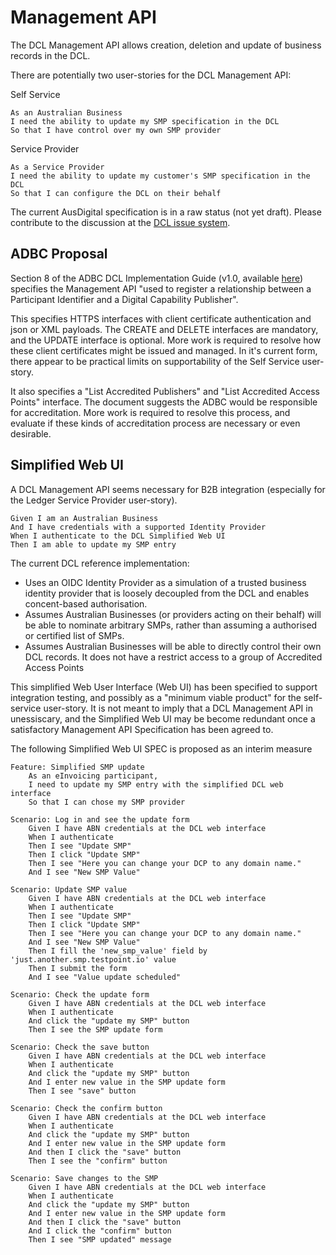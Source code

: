 # Management API

The DCL Management API allows creation, deletion and update of business records in the DCL.

There are potentially two user-stories for the DCL Management API:

Self Service
```
As an Australian Business
I need the ability to update my SMP specification in the DCL
So that I have control over my own SMP provider 
```

Service Provider
```
As a Service Provider
I need the ability to update my customer's SMP specification in the DCL
So that I can configure the DCL on their behalf
```

The current AusDigital specification is in a raw status (not yet draft). Please contribute to the discussion at the [DCL issue system](https://github.com/ausdigital/capability-locator/issues/).


## ADBC Proposal

Section 8 of the ADBC DCL Implementation Guide (v1.0, available [here](https://github.org/ausdigital/adbc/)) specifies the Management API "used to register a relationship between a Participant
Identifier and a Digital Capability Publisher".

This specifies HTTPS interfaces with client certificate authentication and json or XML payloads. The CREATE and DELETE interfaces are mandatory, and the UPDATE interface is optional. More work is required to resolve how these client certificates might be issued and managed. In it's current form, there appear to be practical limits on supportability of the Self Service user-story.

It also specifies a "List Accredited Publishers" and "List Accredited Access Points" interface. The document suggests the ADBC would be responsible for accreditation. More work is required to resolve this process, and evaluate if these kinds of accreditation process are necessary or even desirable.


## Simplified Web UI

A DCL Management API seems necessary for B2B integration (especially for the Ledger Service Provider user-story).

```
Given I am an Australian Business
And I have credentials with a supported Identity Provider
When I authenticate to the DCL Simplified Web UI
Then I am able to update my SMP entry
```

The current DCL reference implementation:
 * Uses an OIDC Identity Provider as a simulation of a trusted business identity provider that is loosely decoupled from the DCL and enables concent-based authorisation.
 * Assumes Australian Businesses (or providers acting on their behalf) will be able to nominate arbitrary SMPs, rather than assuming a authorised or certified list of SMPs.
 * Assumes Australian Businesses will be able to directly control their own DCL records. It does not have a restrict access to a group of Accredited Access Points

This simplified Web User Interface (Web UI) has been specified to support integration testing, and possibly as a "minimum viable product" for the self-service user-story.  It is not meant to imply that a DCL Management API in unessiscary, and the Simplified Web UI may be become redundant once a satisfactory Management API Specification has been agreed to.

The following Simplified Web UI SPEC is proposed as an interim measure
```
Feature: Simplified SMP update
    As an eInvoicing participant,
    I need to update my SMP entry with the simplified DCL web interface
    So that I can chose my SMP provider

Scenario: Log in and see the update form
    Given I have ABN credentials at the DCL web interface
    When I authenticate
    Then I see "Update SMP"
    Then I click "Update SMP"
    Then I see "Here you can change your DCP to any domain name."
    And I see "New SMP Value"

Scenario: Update SMP value
    Given I have ABN credentials at the DCL web interface
    When I authenticate
    Then I see "Update SMP"
    Then I click "Update SMP"
    Then I see "Here you can change your DCP to any domain name."
    And I see "New SMP Value"
    Then I fill the 'new_smp_value' field by 'just.another.smp.testpoint.io' value
    Then I submit the form
    And I see "Value update scheduled"

Scenario: Check the update form
    Given I have ABN credentials at the DCL web interface
    When I authenticate
    And click the "update my SMP" button
    Then I see the SMP update form

Scenario: Check the save button
    Given I have ABN credentials at the DCL web interface
    When I authenticate
    And click the "update my SMP" button
    And I enter new value in the SMP update form
    Then I see "save" button

Scenario: Check the confirm button
    Given I have ABN credentials at the DCL web interface
    When I authenticate
    And click the "update my SMP" button
    And I enter new value in the SMP update form
    And then I click the "save" button
    Then I see the "confirm" button

Scenario: Save changes to the SMP
    Given I have ABN credentials at the DCL web interface
    When I authenticate
    And click the "update my SMP" button
    And I enter new value in the SMP update form
    And then I click the "save" button
    And I click the "confirm" button
    Then I see "SMP updated" message
```
